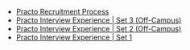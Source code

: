  - [Practo Recruitment Process](https://www.geeksforgeeks.org/practo-recruitment-process/)
- [Practo Interview Experience | Set 3 (Off-Campus)](https://www.geeksforgeeks.org/practo-interview-experience-set-3-off-campus/)
- [Practo Interview Experience | Set 2 (Off-Campus)](https://www.geeksforgeeks.org/practo-interview-experience-set-2-off-campus/)
- [Practo Interview Experience | Set 1](https://www.geeksforgeeks.org/practo-placement-experience/)